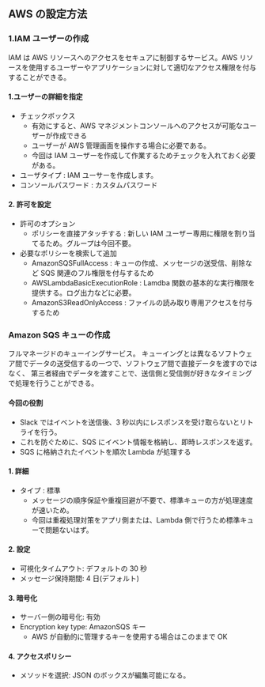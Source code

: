 ## AWS の設定方法

### 1.IAM ユーザーの作成

IAM は AWS リソースへのアクセスをセキュアに制御するサービス。AWS リソースを使用するユーザーやアプリケーションに対して適切なアクセス権限を付与することができる。

#### 1.ユーザーの詳細を指定

- チェックボックス
  - 有効にすると、AWS マネジメントコンソールへのアクセスが可能なユーザーが作成できる
  - ユーザーが AWS 管理画面を操作する場合に必要である。
  - 今回は IAM ユーザーを作成して作業するためチェックを入れておく必要がある。
- ユーザタイプ : IAM ユーサーを作成します。
- コンソールパスワード : カスタムパスワード

#### 2. 許可を設定

- 許可のオプション
  - ポリシーを直接アタッチする : 新しい IAM ユーザー専用に権限を割り当てるため。グループは今回不要。
- 必要なポリシーを検索して追加
  - AmazonSQSFullAccess : キューの作成、メッセージの送受信、削除など SQS 関連のフル権限を付与するため
  - AWSLambdaBasicExecutionRole : Lamdba 関数の基本的な実行権限を提供する。ログ出力などに必要。
  - AmazonS3ReadOnlyAccess : ファイルの読み取り専用アクセスを付与するため

### Amazon SQS キューの作成

フルマネージドのキューイングサービス。
キューイングとは異なるソフトウェア間でデータの送受信するの一つで、ソフトウェア間で直接データを渡すのではなく、
第三者経由でデータを渡すことで、送信側と受信側が好きなタイミングで処理を行うことができる。

#### 今回の役割

- Slack ではイベントを送信後、3 秒以内にレスポンスを受け取らないとリトライを行う。
- これを防ぐために、SQS にイベント情報を格納し、即時レスポンスを返す。
- SQS に格納されたイベントを順次 Lambda が処理する

#### 1. 詳細

- タイプ : 標準
  - メッセージの順序保証や重複回避が不要で、標準キューの方が処理速度が速いため。
  - 今回は重複処理対策をアプリ側または、Lambda 側で行うため標準キューで問題ないはず。

#### 2. 設定

- 可視化タイムアウト: デフォルトの 30 秒
- メッセージ保持期間: 4 日(デフォルト)

#### 3. 暗号化

- サーバー側の暗号化: 有効
- Encryption key type: AmazonSQS キー
  - AWS が自動的に管理するキーを使用する場合はこのままで OK

#### 4. アクセスポリシー

- メソッドを選択: JSON のボックスが編集可能になる。
